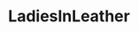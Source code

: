 ---
title: LadiesInLeather
crosslinks:
- livven
- vmynguyen
- cougars
- nsfwoutfits
- KalenaA
- Bustier
- Stoyaxxx
- myult1mateischarging
- SexyGirlsInBoots
- ShinyPorn
---